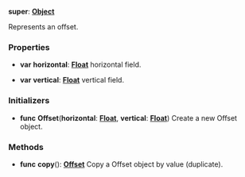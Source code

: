 **super**: **[Object](Object.md)**

Represents an offset.

### Properties

* **var** **horizontal**: **[Float](../gravity/types.md)**
horizontal field.

* **var** **vertical**: **[Float](../gravity/types.md)**
vertical field.



### Initializers

* **func** **Offset**(**horizontal**: **[Float](../gravity/types.md)**, **vertical**: **[Float](../gravity/types.md)**)
Create a new Offset object.



### Methods

* **func** **copy**(): <strong>[Offset](offset.md)</strong> 
Copy a Offset object by value (duplicate).





